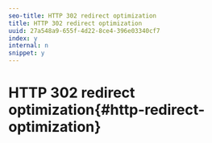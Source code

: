 ```yaml
---
seo-title: HTTP 302 redirect optimization
title: HTTP 302 redirect optimization
uuid: 27a548a9-655f-4d22-8ce4-396e03340cf7
index: y
internal: n
snippet: y
---
```


# HTTP 302 redirect optimization{#http-redirect-optimization}

